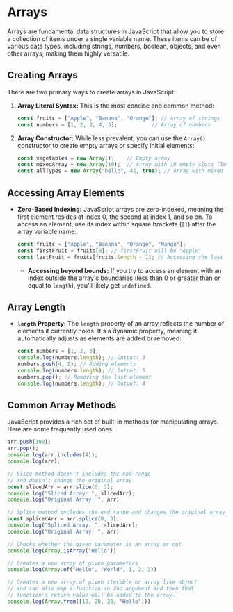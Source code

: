 # Arrays

Arrays are fundamental data structures in JavaScript that allow you to store a collection of items under a single variable name. These items can be of various data types, including strings, numbers, boolean, objects, and even other arrays, making them highly versatile.

## **Creating Arrays**

There are two primary ways to create arrays in JavaScript:

1. **Array Literal Syntax:**
This is the most concise and common method:
    
    ```jsx
    const fruits = ["Apple", "Banana", "Orange"]; // Array of strings
    const numbers = [1, 2, 3, 4, 5];           // Array of numbers
    
    ```
    
2. **Array Constructor:**
While less prevalent, you can use the `Array()` constructor to create empty arrays or specify initial elements:
    
    ```jsx
    const vegetables = new Array();    // Empty array
    const mixedArray = new Array(10);  // Array with 10 empty slots (length is 10)
    const allTypes = new Array("hello", 42, true); // Array with mixed data types
    
    ```
    

## **Accessing Array Elements**

- **Zero-Based Indexing:** JavaScript arrays are zero-indexed, meaning the first element resides at index 0, the second at index 1, and so on. To access an element, use its index within square brackets (`[]`) after the array variable name:
    
    ```jsx
    const fruits = ["Apple", "Banana", "Orange", "Mango"];
    const firstFruit = fruits[0]; // firstFruit will be "Apple"
    const lastFruit = fruits[fruits.length - 1]; // Accessing the last element
    
    ```
    
    - **Accessing beyond bounds:** If you try to access an element with an index outside the array's boundaries (less than 0 or greater than or equal to `length`), you'll likely get `undefined`.

## **Array Length**

- **`length` Property:** The `length` property of an array reflects the number of elements it currently holds. It's a dynamic property, meaning it automatically adjusts as elements are added or removed:
    
    ```jsx
    const numbers = [1, 2, 3];
    console.log(numbers.length); // Output: 3
    numbers.push(4, 5); // Adding elements
    console.log(numbers.length); // Output: 5
    numbers.pop(); // Removing the last element
    console.log(numbers.length); // Output: 4
    
    ```
    

## **Common Array Methods**

JavaScript provides a rich set of built-in methods for manipulating arrays. Here are some frequently used ones:

```jsx
arr.push(100);
arr.pop();
console.log(arr.includes(4));
console.log(arr);

// Slice method doesn't includes the end range 
// and doesn't change the original array
const slicedArr = arr.slice(0, 3); 
console.log("Sliced Array: ", slicedArr);
console.log("Original Array: ", arr)

// Splice method includes the end range and changes the original array
const splicedArr = arr.splice(0, 3);
console.log("Spliced Array: ", slicedArr);
console.log("Original Array: ", arr)

// Checks whether the given parameter is an array or not
console.log(Array.isArray("Hello"))

// Creates a new array of given parameters
console.log(Array.of("Hello", "World", 1, 2, 3))

// Creates a new array of given iterable or array like object 
// and can also map a function in 2nd argument and then that 
// function's return value will be added to the array. 
console.log(Array.from([10, 20, 30, "Hello"])) 

```